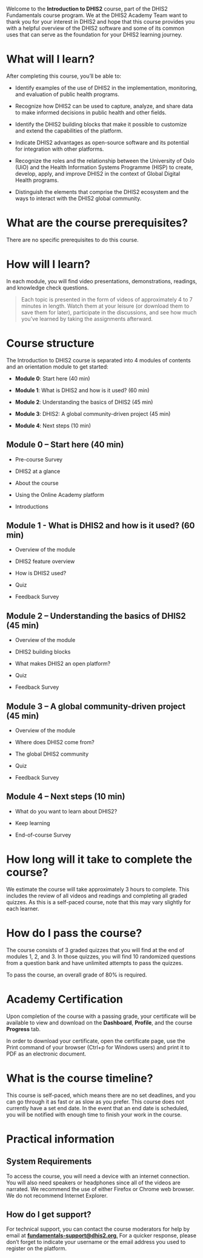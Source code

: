 Welcome to the **Introduction to DHIS2** course, part of the DHIS2 Fundamentals course program. We at the DHIS2 Academy Team want to thank you for your interest in DHIS2 and hope that this course provides you with a helpful overview of the DHIS2 software and some of its common uses that can serve as the foundation for your DHIS2 learning journey.

# What will I learn?

After completing this course, you’ll be able to:

- Identify examples of the use of DHIS2 in the implementation, monitoring, and evaluation of public health programs.

- Recognize how DHIS2 can be used to capture, analyze, and share data to make informed decisions in public health and other fields.

- Identify the DHIS2 building blocks that make it possible to customize and extend the capabilities of the platform.

- Indicate DHIS2 advantages as open-source software and its potential for integration with other platforms.

- Recognize the roles and the relationship between the University of Oslo (UiO) and the Health Information Systems Programme (HISP) to create, develop, apply, and improve DHIS2 in the context of Global Digital Health programs.

- Distinguish the elements that comprise the DHIS2 ecosystem and the ways to interact with the DHIS2 global community.

# What are the course prerequisites?

There are no specific prerequisites to do this course.

# How will I learn?

In each module, you will find video presentations, demonstrations, readings, and knowledge check questions.

> Each topic is presented in the form of videos of approximately 4 to 7 minutes in length. Watch them at your leisure (or download them to save them for later), participate in the discussions, and see how much you’ve learned by taking the assignments afterward.

# Course structure

The Introduction to DHIS2 course is separated into 4 modules of contents and an orientation module to get started:

- **Module 0**: Start here (40 min)

- **Module 1**: What is DHIS2 and how is it used? (60 min)

- **Module 2**: Understanding the basics of DHIS2 (45 min)

- **Module 3**: DHIS2: A global community-driven project (45 min)

- **Module 4**: Next steps (10 min)

## Module 0 – Start here (40 min)

- Pre-course Survey

- DHIS2 at a glance

- About the course

- Using the Online Academy platform

- Introductions

## Module 1 - What is DHIS2 and how is it used? (60 min)

- Overview of the module

- DHIS2 feature overview

- How is DHIS2 used?

- Quiz

- Feedback Survey

## Module 2 – Understanding the basics of DHIS2 (45 min)

- Overview of the module

- DHIS2 building blocks

- What makes DHIS2 an open platform?

- Quiz

- Feedback Survey

## Module 3 – A global community-driven project (45 min)

- Overview of the module

- Where does DHIS2 come from?

- The global DHIS2 community

- Quiz

- Feedback Survey

## Module 4 – Next steps (10 min)

- What do you want to learn about DHIS2?

- Keep learning

- End-of-course Survey

# How long will it take to complete the course?

We estimate the course will take approximately 3 hours to complete. This includes the review of all videos and readings and completing all graded quizzes. As this is a self-paced course, note that this may vary slightly for each learner.

# How do I pass the course?

The course consists of 3 graded quizzes that you will find at the end of modules 1, 2, and 3. In those quizzes, you will find 10 randomized questions from a question bank and have unlimited attempts to pass the quizzes.

To pass the course, an overall grade of 80% is required.

# Academy Certification

Upon completion of the course with a passing grade, your certificate will be available to view and download on the **Dashboard**, **Profile**, and the course **Progress** tab.

In order to download your certificate, open the certificate page, use the Print command of your browser (Ctrl+p for Windows users) and print it to PDF as an electronic document.

# What is the course timeline?

This course is self-paced, which means there are no set deadlines, and you can go through it as fast or as slow as you prefer. This course does not currently have a set end date. In the event that an end date is scheduled, you will be notified with enough time to finish your work in the course.

# Practical information

## System Requirements

To access the course, you will need a device with an internet connection. You will also need speakers or headphones since all of the videos are narrated. We recommend the use of either Firefox or Chrome web browser. We do not recommend Internet Explorer.

## How do I get support?

For technical support, you can contact the course moderators for help by email at [**fundamentals-support@dhis2.org**.](mailto:fundamentals-support@dhis2.org) For a quicker response, please don’t forget to indicate your username or the email address you used to register on the platform.
